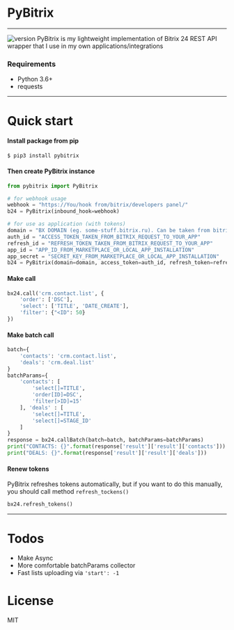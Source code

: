 # PyBitrix
---
![version](https://img.shields.io/pypi/v/pybitrix?color=%237c4dff&style=for-the-badge)
PyBitrix is my lightweight implementation of Bitrix 24 REST API wrapper that I use in my own applications/integrations
### Requirements
  - Python 3.6+
  - requests
---
# Quick start
#### Install package from pip
```sh
$ pip3 install pybitrix
```
#### Then create PyBitrix instance
```python
from pybitrix import PyBitrix

# for webhook usage
webhook = "https://You/hook from/bitrix/developers panel/"
b24 = PyBitrix(inbound_hook=webhook)

# for use as application (with tokens)
domain = "BX DOMAIN (eg. some-stuff.bitrix.ru). Can be taken from bitrix request to your app"
auth_id = "ACCESS_TOKEN_TAKEN_FROM_BITRIX_REQUEST_TO_YOUR_APP"
refresh_id = "REFRESH_TOKEN_TAKEN_FROM_BITRIX_REQUEST_TO_YOUR_APP"
app_id = "APP_ID_FROM_MARKETPLACE_OR_LOCAL_APP_INSTALLATION"
app_secret = "SECRET_KEY_FROM_MARKETPLACE_OR_LOCAL_APP_INSTALLATION"
b24 = PyBitrix(domain=domain, access_token=auth_id, refresh_token=refresh_id, app_id=app_id, app_secret=app_secret)
```
#### Make call
```python
bx24.call('crm.contact.list', {
    'order': ['DSC'],
    'select': ['TITLE', 'DATE_CREATE'],
    'filter': {"<ID": 50}
})
```

#### Make batch call
```python
batch={
    'contacts': 'crm.contact.list', 
    'deals': 'crm.deal.list'
}
batchParams={
    'contacts': [
        'select[]=TITLE', 
        'order[ID]=DSC', 
        'filter[>ID]=15'
    ], 'deals' : [
        'select[]=TITLE',
        'select[]=STAGE_ID'
    ]
}
response = bx24.callBatch(batch=batch, batchParams=batchParams)
print("CONTACTS: {}".format(response['result']['result']['contacts']))
print("DEALS: {}".format(response['result']['result']['deals']))
```
#### Renew tokens
PyBitrix refreshes tokens automatically, but if you want to do this manually, you should call method ```refresh_tockens()```
```python
bx24.refresh_tokens()
```

---
# Todos
 - Make Async
 - More comfortable batchParams collector
 - Fast lists uploading via ```'start': -1```
# License
MIT
